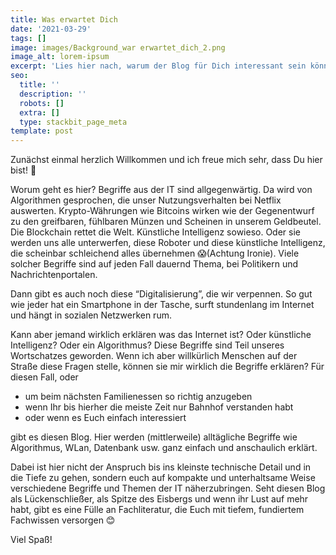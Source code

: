 ```yaml
---
title: Was erwartet Dich
date: '2021-03-29'
tags: []
image: images/Background_war erwartet_dich_2.png
image_alt: lorem-ipsum
excerpt: 'Lies hier nach, warum der Blog für Dich interessant sein könnte.'
seo:
  title: ''
  description: ''
  robots: []
  extra: []
  type: stackbit_page_meta
template: post
---
```

Zunächst einmal herzlich Willkommen und ich freue mich sehr, dass Du hier bist! 🥳

Worum geht es hier?
Begriffe aus der IT sind allgegenwärtig. Da wird von Algorithmen gesprochen, die unser Nutzungsverhalten bei Netflix auswerten. Krypto-Währungen wie Bitcoins wirken wie der Gegenentwurf zu den greifbaren, fühlbaren Münzen und Scheinen in unserem Geldbeutel. Die Blockchain rettet die Welt. Künstliche Intelligenz sowieso. Oder sie werden uns alle unterwerfen, diese Roboter und diese künstliche Intelligenz, die scheinbar schleichend alles übernehmen 😱(Achtung Ironie).
Viele solcher Begriffe sind auf jeden Fall dauernd Thema, bei Politikern und Nachrichtenportalen. 

Dann gibt es auch noch diese “Digitalisierung”, die wir verpennen.
So gut wie jeder hat ein Smartphone in der Tasche, surft stundenlang im Internet und hängt in sozialen Netzwerken rum.

Kann aber jemand wirklich erklären was das Internet ist? Oder künstliche Intelligenz? Oder ein Algorithmus?
Diese Begriffe sind Teil unseres Wortschatzes geworden. Wenn ich aber willkürlich Menschen auf der Straße diese Fragen stelle, können sie mir wirklich die Begriffe erklären?
Für diesen Fall, oder
+ um beim nächsten Familienessen so richtig anzugeben
+ wenn Ihr bis hierher die meiste Zeit nur Bahnhof verstanden habt
+ oder wenn es Euch einfach interessiert

gibt es diesen Blog. Hier werden (mittlerweile) alltägliche Begriffe wie Algorithmus, WLan, Datenbank usw. ganz einfach und anschaulich erklärt.

Dabei ist hier nicht der Anspruch bis ins kleinste technische Detail und in die Tiefe zu gehen, sondern euch auf kompakte und unterhaltsame Weise verschiedene Begriffe und Themen der IT näherzubringen. Seht diesen Blog als Lückenschließer, als Spitze des Eisbergs und wenn ihr Lust auf mehr habt, gibt es eine Fülle an Fachliteratur, die Euch mit tiefem, fundiertem Fachwissen versorgen 😊

Viel Spaß!
